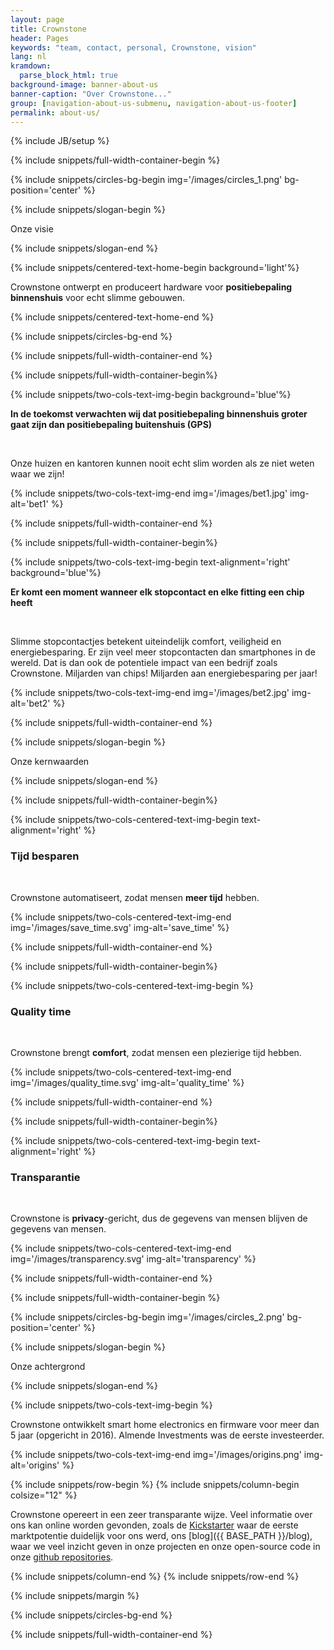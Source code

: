 ```yaml
---
layout: page
title: Crownstone
header: Pages
keywords: "team, contact, personal, Crownstone, vision"
lang: nl
kramdown: 
  parse_block_html: true
background-image: banner-about-us
banner-caption: "Over Crownstone..."
group: [navigation-about-us-submenu, navigation-about-us-footer]
permalink: about-us/
---
```

{% include JB/setup %}

{% include snippets/full-width-container-begin %}

{% include snippets/circles-bg-begin img='/images/circles_1.png' bg-position='center' %}

{% include snippets/slogan-begin %}

Onze visie

{% include snippets/slogan-end %}


{% include snippets/centered-text-home-begin background='light'%}

Crownstone ontwerpt en produceert hardware voor **positiebepaling binnenshuis** voor echt slimme gebouwen.

{% include snippets/centered-text-home-end %}


{% include snippets/circles-bg-end %}

{% include snippets/full-width-container-end %}



{% include snippets/full-width-container-begin%}

{% include snippets/two-cols-text-img-begin background='blue'%}

**In de toekomst verwachten wij dat positiebepaling binnenshuis groter gaat zijn dan positiebepaling buitenshuis (GPS)**

<p>&nbsp;</p>

Onze huizen en kantoren kunnen nooit echt slim worden als ze niet weten waar we zijn!

{% include snippets/two-cols-text-img-end img='/images/bet1.jpg' img-alt='bet1' %}

{% include snippets/full-width-container-end %}


{% include snippets/full-width-container-begin%}

{% include snippets/two-cols-text-img-begin text-alignment='right' background='blue'%}

**Er komt een moment wanneer elk stopcontact en elke fitting een chip heeft**

<p>&nbsp;</p>

Slimme stopcontactjes betekent uiteindelijk comfort, veiligheid en energiebesparing. 
Er zijn veel meer stopcontacten dan smartphones in de wereld. Dat is dan ook de potentiele impact van een bedrijf zoals Crownstone. Miljarden van chips! Miljarden aan energiebesparing per jaar!

{% include snippets/two-cols-text-img-end img='/images/bet2.jpg' img-alt='bet2' %}

{% include snippets/full-width-container-end %}



{% include snippets/slogan-begin %}

Onze kernwaarden

{% include snippets/slogan-end %}


{% include snippets/full-width-container-begin%}

{% include snippets/two-cols-centered-text-img-begin text-alignment='right' %}

### Tijd besparen

<p>&nbsp;</p>

Crownstone automatiseert, zodat mensen **meer tijd** hebben.

{% include snippets/two-cols-centered-text-img-end img='/images/save_time.svg' img-alt='save_time' %}

{% include snippets/full-width-container-end %}

{% include snippets/full-width-container-begin%}

{% include snippets/two-cols-centered-text-img-begin %}

### Quality time

<p>&nbsp;</p>

Crownstone brengt **comfort**, zodat mensen een plezierige tijd hebben.

{% include snippets/two-cols-centered-text-img-end img='/images/quality_time.svg' img-alt='quality_time' %}

{% include snippets/full-width-container-end %}


{% include snippets/full-width-container-begin%}

{% include snippets/two-cols-centered-text-img-begin text-alignment='right' %}

### Transparantie

<p>&nbsp;</p>

Crownstone is **privacy**-gericht, dus de gegevens van mensen blijven de gegevens van mensen.

{% include snippets/two-cols-centered-text-img-end img='/images/transparency.svg' img-alt='transparency' %}

{% include snippets/full-width-container-end %}



{% include snippets/full-width-container-begin %}

{% include snippets/circles-bg-begin img='/images/circles_2.png' bg-position='center' %}

{% include snippets/slogan-begin %}

Onze achtergrond

{% include snippets/slogan-end %}


{% include snippets/two-cols-text-img-begin %}

Crownstone ontwikkelt smart home electronics en firmware voor meer dan 5 jaar (opgericht in 2016).
Almende Investments was de eerste investeerder.

{% include snippets/two-cols-text-img-end img='/images/origins.png' img-alt='origins' %}


{% include snippets/row-begin %}
{% include snippets/column-begin colsize="12" %}

Crownstone opereert in een zeer transparante wijze. Veel informatie over ons kan online worden gevonden, zoals de [Kickstarter](https://www.kickstarter.com/projects/dobots/crownstone)
waar de eerste marktpotentie duidelijk voor ons werd, ons [blog]({{ BASE_PATH }}/blog), waar we veel inzicht geven in onze projecten en onze open-source code in onze [github repositories](https://github.com/crownstone).

{% include snippets/column-end %}
{% include snippets/row-end %}


{% include snippets/margin %}


{% include snippets/circles-bg-end %}

{% include snippets/full-width-container-end %}
